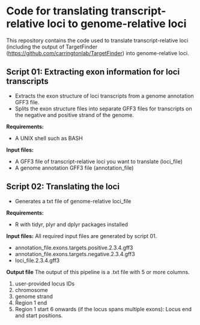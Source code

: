 # Code for translating transcript-relative loci to genome-relative loci

This repository contains the code used to translate transcript-relative loci (including the output of TargetFinder (https://github.com/carringtonlab/TargetFinder) into genome-relative loci. 

## Script 01: Extracting exon information for loci transcripts
- Extracts the exon structure of loci transcripts from a genome annotation GFF3 file. 
- Splits the exon structure files into separate GFF3 files for transcripts on the negative and positive strand of the genome. 

**Requirements:**
- A UNIX shell such as BASH

**Input files:**
- A GFF3 file of transcript-relative loci you want to translate (loci_file)
- A genome annotation GFF3 file (annotation_file)

## Script 02: Translating the loci
- Generates a txt file of genome-relative loci_file

**Requirements:**
- R with tidyr, plyr and dplyr packages installed

**Input files:**
All required input files are generated by script 01. 
- annotation_file.exons.targets.positive.2.3.4.gff3
- annotation_file.exons.targets.negative.2.3.4.gff3
- loci_file.2.3.4.gff3

**Output file**
The output of this pipeline is a .txt file with 5 or more columns. 
1. user-provided locus IDs
2. chromosome
3. genome strand
4. Region 1 end
5. Region 1 start
6 onwards (if the locus spans multiple exons): Locus end and start positions. 
